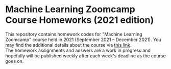 # Machine Learning Zoomcamp Course Homeworks (2021 edition)
This repository contains homework codes for "Machine Learning Zoomcamp" course held in 2021 (September 2021 – December 2021). You may find the additional details about the course via [this link](https://datatalks.club/courses/2021-winter-ml-zoomcamp.html).<br>
The homework assignments and answers are a work in progress and hopefully will be published weekly after each week's deadline as the course goes on.
